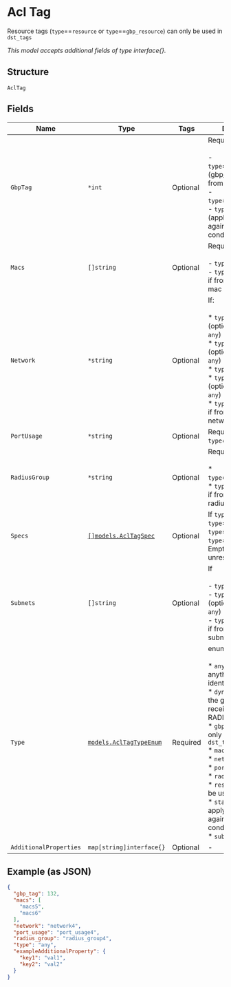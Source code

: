 
# Acl Tag

Resource tags (`type`==`resource` or `type`==`gbp_resource`) can only be used in `dst_tags`

*This model accepts additional fields of type interface{}.*

## Structure

`AclTag`

## Fields

| Name | Type | Tags | Description |
|  --- | --- | --- | --- |
| `GbpTag` | `*int` | Optional | Required if<br><br>- `type`==`dynamic_gbp` (gbp_tag received from RADIUS)<br>- `type`==`gbp_resource`<br>- `type`==`static_gbp` (applying gbp tag against matching conditions) |
| `Macs` | `[]string` | Optional | Required if<br><br>- `type`==`mac`<br>- `type`==`static_gbp` if from matching mac |
| `Network` | `*string` | Optional | If:<br><br>* `type`==`mac` (optional. default is `any`)<br>* `type`==`subnet` (optional. default is `any`)<br>* `type`==`network`<br>* `type`==`resource` (optional. default is `any`)<br>* `type`==`static_gbp` if from matching network (vlan) |
| `PortUsage` | `*string` | Optional | Required if `type`==`port_usage` |
| `RadiusGroup` | `*string` | Optional | Required if:<br><br>* `type`==`radius_group`<br>* `type`==`static_gbp`<br>  if from matching radius_group |
| `Specs` | [`[]models.AclTagSpec`](../../doc/models/acl-tag-spec.md) | Optional | If `type`==`resource`, `type`==`radius_group`, `type`==`port_usage` or `type`==`gbp_resource`. Empty means unrestricted, i.e. any |
| `Subnets` | `[]string` | Optional | If<br><br>- `type`==`subnet`<br>- `type`==`resource` (optional. default is `any`)<br>- `type`==`static_gbp` if from matching subnet |
| `Type` | [`models.AclTagTypeEnum`](../../doc/models/acl-tag-type-enum.md) | Required | enum:<br><br>* `any`: matching anything not identified<br>* `dynamic_gbp`: from the gbp_tag received from RADIUS<br>* `gbp_resource`: can only be used in `dst_tags`<br>* `mac`<br>* `network`<br>* `port_usage`<br>* `radius_group`<br>* `resource`: can only be used in `dst_tags`<br>* `static_gbp`: applying gbp tag against matching conditions<br>* `subnet`' |
| `AdditionalProperties` | `map[string]interface{}` | Optional | - |

## Example (as JSON)

```json
{
  "gbp_tag": 132,
  "macs": [
    "macs5",
    "macs6"
  ],
  "network": "network4",
  "port_usage": "port_usage4",
  "radius_group": "radius_group4",
  "type": "any",
  "exampleAdditionalProperty": {
    "key1": "val1",
    "key2": "val2"
  }
}
```

